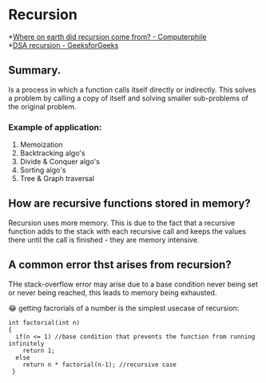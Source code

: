 # Recursion

*[Where on earth did recursion come from? - Computerphile](https://www.youtube.com/watch?v=Mv9NEXX1VHc)</br>
*[DSA recursion - GeeksforGeeks](https://www.geeksforgeeks.org/introduction-to-recursion-data-structure-and-algorithm-tutorials/)

## Summary.
Is a process in which a function calls itself directly or indirectly. This solves a problem by calling a copy of itself and solving smaller sub-problems of the original problem.

### Example of application:
1. Memoization
2. Backtracking algo's
3. Divide & Conquer algo's
4. Sorting algo's
5. Tree & Graph traversal

## How are recursive functions stored in memory?
Recursion uses more memory. This is due to the fact that a recursive function adds to the stack with each recursive call and keeps the values there until the call is finished - they are memory intensive.

## A common error thst arises from recursion?
THe stack-overflow error may arise due to a base condition never being set or never being reached, this leads to memory being exhausted.



😂 getting facrorials of a number is the simplest usecase of recursion:
```
int factorial(int n)
{
  if(n <= 1) //base condition that prevents the function from running infinitely 
    return 1;
  else
    return n * factorial(n-1); //recursive case
 }
 ```
